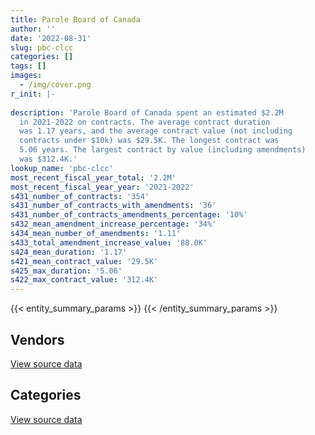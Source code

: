```yaml
---
title: Parole Board of Canada
author: ''
date: '2022-08-31'
slug: pbc-clcc
categories: []
tags: []
images:
  - /img/cover.png
r_init: |-
  
description: 'Parole Board of Canada spent an estimated $2.2M
  in 2021-2022 on contracts. The average contract duration
  was 1.17 years, and the average contract value (not including
  contracts under $10k) was $29.5K. The longest contract was
  5.06 years. The largest contract by value (including amendments)
  was $312.4K.'
lookup_name: 'pbc-clcc'
most_recent_fiscal_year_total: '2.2M'
most_recent_fiscal_year_year: '2021-2022'
s431_number_of_contracts: '354'
s431_number_of_contracts_with_amendments: '36'
s431_number_of_contracts_amendments_percentage: '10%'
s432_mean_amendment_increase_percentage: '34%'
s434_mean_number_of_amendments: '1.11'
s433_total_amendment_increase_value: '88.0K'
s424_mean_duration: '1.17'
s421_mean_contract_value: '29.5K'
s425_max_duration: '5.06'
s422_max_contract_value: '312.4K'
---
```


<script src="/rmarkdown-libs/htmlwidgets/htmlwidgets.js"></script>
<link href="/rmarkdown-libs/datatables-css/datatables-crosstalk.css" rel="stylesheet" />
<script src="/rmarkdown-libs/datatables-binding/datatables.js"></script>
<script src="/rmarkdown-libs/jquery/jquery-3.6.0.min.js"></script>
<link href="/rmarkdown-libs/dt-core-bootstrap/css/dataTables.bootstrap.min.css" rel="stylesheet" />
<link href="/rmarkdown-libs/dt-core-bootstrap/css/dataTables.bootstrap.extra.css" rel="stylesheet" />
<script src="/rmarkdown-libs/dt-core-bootstrap/js/jquery.dataTables.min.js"></script>
<script src="/rmarkdown-libs/dt-core-bootstrap/js/dataTables.bootstrap.min.js"></script>
<link href="/rmarkdown-libs/crosstalk/css/crosstalk.min.css" rel="stylesheet" />
<script src="/rmarkdown-libs/crosstalk/js/crosstalk.min.js"></script>
<script src="/rmarkdown-libs/htmlwidgets/htmlwidgets.js"></script>
<link href="/rmarkdown-libs/datatables-css/datatables-crosstalk.css" rel="stylesheet" />
<script src="/rmarkdown-libs/datatables-binding/datatables.js"></script>
<script src="/rmarkdown-libs/jquery/jquery-3.6.0.min.js"></script>
<link href="/rmarkdown-libs/dt-core-bootstrap/css/dataTables.bootstrap.min.css" rel="stylesheet" />
<link href="/rmarkdown-libs/dt-core-bootstrap/css/dataTables.bootstrap.extra.css" rel="stylesheet" />
<script src="/rmarkdown-libs/dt-core-bootstrap/js/jquery.dataTables.min.js"></script>
<script src="/rmarkdown-libs/dt-core-bootstrap/js/dataTables.bootstrap.min.js"></script>
<link href="/rmarkdown-libs/crosstalk/css/crosstalk.min.css" rel="stylesheet" />
<script src="/rmarkdown-libs/crosstalk/js/crosstalk.min.js"></script>

{{< entity_summary_params >}}
{{< /entity_summary_params >}}

## Vendors

<div id="htmlwidget-1" style="width:100%;height:auto;" class="datatables html-widget"></div>
<script type="application/json" data-for="htmlwidget-1">{"x":{"style":"bootstrap","filter":"none","vertical":false,"data":[["<a href=\"/vendors/advanced_business_interiors/\">Advanced Business Interiors<\/a>","<a href=\"/vendors/altis_human_resources/\">Altis Human Resources<\/a>","<a href=\"/vendors/ari_financial_services/\">ARI Financial Services<\/a>","<a href=\"/vendors/asokan_business_interiors/\">Asokan Business Interiors<\/a>","<a href=\"/vendors/avi_spl_canada/\">AVI SPL Canada<\/a>","<a href=\"/vendors/bell_canada/\">Bell Canada<\/a>","<a href=\"/vendors/canada_post/\">Canada Post<\/a>","<a href=\"/vendors/canadian_corps_of_commissionaires/\">Canadian Corps of Commissionaires<\/a>","<a href=\"/vendors/canon/\">Canon<\/a>","<a href=\"/vendors/cbci_telecom/\">CBCI Telecom<\/a>","<a href=\"/vendors/charron_human_resources/\">Charron Human Resources<\/a>","<a href=\"/vendors/dynabook_canada/\">Dynabook Canada<\/a>","<a href=\"/vendors/federal_express_canada/\">Federal Express Canada<\/a>","<a href=\"/vendors/fmc_professionals/\">FMC Professionals<\/a>","<a href=\"/vendors/ford_motor_company/\">Ford Motor Company<\/a>","<a href=\"/vendors/general_motors/\">General Motors<\/a>","<a href=\"/vendors/global_upholstery/\">Global Upholstery<\/a>","<a href=\"/vendors/goss_gilroy/\">Goss Gilroy<\/a>","<a href=\"/vendors/grand_toy/\">Grand Toy<\/a>","<a href=\"/vendors/graybridge_international_consulting/\">Graybridge International Consulting<\/a>","<a href=\"/vendors/haworth/\">Haworth<\/a>","<a href=\"/vendors/hypertec/\">Hypertec<\/a>","<a href=\"/vendors/iron_mountain/\">Iron Mountain<\/a>","<a href=\"/vendors/kia_canada/\">Kia Canada<\/a>","<a href=\"/vendors/language_research_development_group/\">Language Research Development Group<\/a>","<a href=\"/vendors/lumina_it/\">Lumina IT<\/a>","<a href=\"/vendors/nisha_techonologies/\">Nisha Techonologies<\/a>","<a href=\"/vendors/nissan_canada/\">Nissan Canada<\/a>","<a href=\"/vendors/northern_micro/\">Northern Micro<\/a>","<a href=\"/vendors/pitney_bowes/\">Pitney Bowes<\/a>","<a href=\"/vendors/purespirit_solutions/\">PureSpirIT Solutions<\/a>","<a href=\"/vendors/rhea/\">RHEA<\/a>","<a href=\"/vendors/sasktel/\">SaskTel<\/a>","<a href=\"/vendors/sharp_electronics/\">Sharp Electronics<\/a>","<a href=\"/vendors/telecom_computer_services/\">Telecom Computer Services<\/a>","<a href=\"/vendors/telus_canada/\">Telus Canada<\/a>","<a href=\"/vendors/toshiba_canada/\">Toshiba Canada<\/a>","<a href=\"/vendors/totem_offisource/\">Totem Offisource<\/a>","<a href=\"/vendors/tyco_integrated_fire_security/\">Tyco Integrated Fire Security<\/a>","<a href=\"/vendors/university_of_ottawa/\">University of Ottawa<\/a>","<a href=\"/vendors/west_wind_aviation/\">West Wind Aviation<\/a>","<a href=\"/vendors/xerox/\">Xerox<\/a>"],[24553.48,null,null,56515.37,37160.03,8358.9,null,149327.6,13001.08,null,null,null,null,null,null,null,23263.88,67290.6,21581.26,null,19604.32,null,52945.86,null,null,18362.5,null,27507.03,null,null,null,null,null,2665.5,null,null,15682.96,null,null,10396,null,58600.2],[50262.4,null,30366,24408.68,null,24943.82,39596.56,167844.1,null,null,210.51,105994,null,20622.5,128305.8,null,null,null,null,5453.81,null,null,38091.06,null,null,18362.5,148584.69,null,null,null,null,12712.5,null,null,null,null,null,23036.69,null,87819.14,75600,80650.22],[null,23052,16191,null,null,262013.92,14271.9,171044.01,null,null,17682.99,167658.1,3148.27,36442.5,94884.3,null,null,null,null,20629.62,null,null,43551.16,null,10169.5,null,null,null,26161.65,4933.74,null,29238.75,31500,null,234475.45,76020,null,null,10652.96,39870.86,15750,36731.52],[22645.99,64770.55,null,null,null,293166.67,20303.49,null,null,90504.46,null,null,9076.71,null,null,71634.15,14178.68,null,13295.58,null,null,18706.43,30470.43,38963.4,36336.46,null,176508.25,null,84854.53,23150.98,78785.41,null,31500,null,160272.37,75600,null,null,null,12430,null,32636.64]],"container":"<table class=\"table table-striped table-hover row-border order-column display\">\n  <thead>\n    <tr>\n      <th>Vendor<\/th>\n      <th>2018-2019<\/th>\n      <th>2019-2020<\/th>\n      <th>2020-2021<\/th>\n      <th>2021-2022<\/th>\n    <\/tr>\n  <\/thead>\n<\/table>","options":{"order":[[4,"desc"]],"pageLength":10,"autoWidth":true,"columnDefs":[{"targets":1,"render":"function(data, type, row, meta) {\n    return type !== 'display' ? data : DTWidget.formatCurrency(data, \"$\", 2, 3, \",\", \".\", true, null);\n  }"},{"targets":2,"render":"function(data, type, row, meta) {\n    return type !== 'display' ? data : DTWidget.formatCurrency(data, \"$\", 2, 3, \",\", \".\", true, null);\n  }"},{"targets":3,"render":"function(data, type, row, meta) {\n    return type !== 'display' ? data : DTWidget.formatCurrency(data, \"$\", 2, 3, \",\", \".\", true, null);\n  }"},{"targets":4,"render":"function(data, type, row, meta) {\n    return type !== 'display' ? data : DTWidget.formatCurrency(data, \"$\", 2, 3, \",\", \".\", true, null);\n  }"},{"width":"16%","targets":[1,2,3,4]},{"className":"dt-right","targets":[1,2,3,4]}],"orderClasses":false}},"evals":["options.columnDefs.0.render","options.columnDefs.1.render","options.columnDefs.2.render","options.columnDefs.3.render"],"jsHooks":[]}</script>
<p class="text-right">
<a href="https://github.com/GoC-Spending/contracts-data/tree/main/data/out/departments/pbc-clcc/summary_by_fiscal_year_by_vendor.csv" class="source-data-link btn btn-link">View source data</a>
</p>

## Categories

<div id="htmlwidget-2" style="width:100%;height:auto;" class="datatables html-widget"></div>
<script type="application/json" data-for="htmlwidget-2">{"x":{"style":"bootstrap","filter":"none","vertical":false,"data":[["<a href=\"/categories/facilities_and_construction/\">Facilities and construction<\/a>","<a href=\"/categories/office_management/\">Office management<\/a>","<a href=\"/categories/professional_services/\">Professional services<\/a>","<a href=\"/categories/information_technology/\">Information technology<\/a>","<a href=\"/categories/transportation_and_logistics/\">Transportation and logistics<\/a>","<a href=\"/categories/industrial_products_and_services/\">Industrial products and services<\/a>","<a href=\"/categories/travel/\">Travel<\/a>","<a href=\"/categories/security_and_protection/\">Security and protection<\/a>","<a href=\"/categories/human_capital/\">Human capital<\/a>"],[20342.4,379555.22,551792.36,193874.53,27507.03,null,1498.28,149327.6,46309.42],[10761.56,540198.43,353315.54,416911.45,210020.36,null,80585.17,167844.1,184844.42],[25245.55,294247.03,368116.7,852737.8,147408.85,55852.96,24958.46,171416.04,48643.69],[null,276240.93,493084.39,1112522.09,156492.84,16627.95,36832.67,3312.01,151207.02]],"container":"<table class=\"table table-striped table-hover row-border order-column display\">\n  <thead>\n    <tr>\n      <th>Category<\/th>\n      <th>2018-2019<\/th>\n      <th>2019-2020<\/th>\n      <th>2020-2021<\/th>\n      <th>2021-2022<\/th>\n    <\/tr>\n  <\/thead>\n<\/table>","options":{"order":[[4,"desc"]],"dom":"t","pageLength":30,"autoWidth":true,"columnDefs":[{"targets":1,"render":"function(data, type, row, meta) {\n    return type !== 'display' ? data : DTWidget.formatCurrency(data, \"$\", 2, 3, \",\", \".\", true, null);\n  }"},{"targets":2,"render":"function(data, type, row, meta) {\n    return type !== 'display' ? data : DTWidget.formatCurrency(data, \"$\", 2, 3, \",\", \".\", true, null);\n  }"},{"targets":3,"render":"function(data, type, row, meta) {\n    return type !== 'display' ? data : DTWidget.formatCurrency(data, \"$\", 2, 3, \",\", \".\", true, null);\n  }"},{"targets":4,"render":"function(data, type, row, meta) {\n    return type !== 'display' ? data : DTWidget.formatCurrency(data, \"$\", 2, 3, \",\", \".\", true, null);\n  }"},{"width":"16%","targets":[1,2,3,4]},{"className":"dt-right","targets":[1,2,3,4]}],"orderClasses":false,"lengthMenu":[10,25,30,50,100]}},"evals":["options.columnDefs.0.render","options.columnDefs.1.render","options.columnDefs.2.render","options.columnDefs.3.render"],"jsHooks":[]}</script>
<p class="text-right">
<a href="https://github.com/GoC-Spending/contracts-data/tree/main/data/out/departments/pbc-clcc/summary_by_fiscal_year_by_category.csv" class="source-data-link btn btn-link">View source data</a>
</p>
